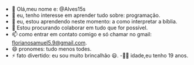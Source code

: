 - 👋 Olá,meu nome e: @Alves15s
- 👀 eu, tenho interesse em aprender tudo sobre: programação.
- 🌱 eu, estou aprendendo neste momento: a como interpretar a bíblia.
- 💞️ Estou procurando colaborar em tudo que for possível.
- 📫 como entrar em contato comigo e só chamar no gmail: florianosamuel5.9@gmail.com.
- 😄 pronomes: tudo menos todes.
- ⚡ fato divertido: eu sou muito brincalhão 😃.
-👍🏻 idade,eu tenho 19 anos.
<!---
Alves15s/Alves15s is a ✨ special ✨ repository because its `README.md` (this file) appears on your GitHub profile.
You can click the Preview link to take a look at your changes.
--->
